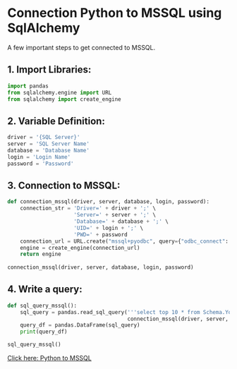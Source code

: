 # Connection Python to MSSQL using SqlAlchemy

A few important steps to get connected to MSSQL.

## 1. Import Libraries:  
```python
import pandas
from sqlalchemy.engine import URL
from sqlalchemy import create_engine
```

## 2. Variable Definition:
```python
driver = '{SQL Server}'
server = 'SQL Server Name'
database = 'Database Name'
login = 'Login Name'
password = 'Password'
```

## 3. Connection to MSSQL:
```python
def connection_mssql(driver, server, database, login, password):
    connection_str = 'Driver=' + driver + ';' \
                     'Server=' + server + ';' \
                     'Database=' + database + ';' \
                     'UID=' + login + ';' \
                     'PWD=' + password
    connection_url = URL.create("mssql+pyodbc", query={"odbc_connect": connection_str})
    engine = create_engine(connection_url)
    return engine
    
connection_mssql(driver, server, database, login, password)
```

## 4. Write a query:

```python
def sql_query_mssql():
    sql_query = pandas.read_sql_query('''select top 10 * from Schema.YourTable''',
                                      connection_mssql(driver, server, database, login, password))
    query_df = pandas.DataFrame(sql_query)
    print(query_df)

sql_query_mssql()
```
[Click here: Python to MSSQL](https://github.com/prosimpleee/data_engineering_/blob/main/connection_python_to_sql/python_to_mssql.py)
